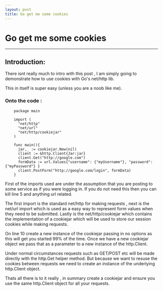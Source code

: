 ```yaml
---
layout: post
title: Go get me some cookies
---
```


# Go get me some cookies
* * * 

## Introduction: 

There isnt really much to intro with this post , I am simply
going to demonstrate how to use cookies with Go's net/http lib.

This in itself is super easy (unless you are a noob like me). 

### Onto the code :

        package main

        import (
          "net/http"
          "net/url"
          "net/http/cookiejar"
        )

        func main(){
          jar,_ := cookiejar.New(nil)
          client := &http.Client{Jar:jar}
          client.Get("http://google.com")
          formData := url.Values{"username": {"myUsername"}, "password": {"myPassword"} }
          client.PostForm("http://google.com/login", formData)
        }

First of the imports used are under the assumption that you are posting to some service as if you
were logging in. If you do not need this then you can kill line 5 and anything url related.

The first import is the standard net/http for making requests , next is the net/url import which is
used as a easy way to represent form values when they need to be submitted. Lastly is the net/http/cookiejar
which contains the implementation of a cookiejar which will be used to store our session cookies while
making requests.

On line 10 create a new instance of the cookiejar passing in no options as this will get you started 99% of
the time. Once we have a new cookiejar object we pass that as a parameter to a new instance of the http.Client.

Under normal circumstances requests such as GET/POST etc will be made directly with the http.Get helper method.
But because we want to resuse the cookies between requests we need to create an instance of the underlying
http.Client object.

Thats all there is to it really , in summary create a cookiejar and ensure you use the same http.Client object
for all your requests.
